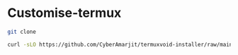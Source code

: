 # Customise-termux

```bash
git clone
```



```bash
curl -sLO https://github.com/CyberAmarjit/termuxvoid-installer/raw/main/install.sh && bash install.sh ```

